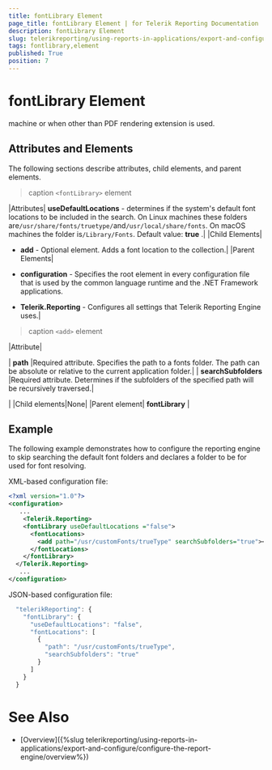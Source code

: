 ```yaml
---
title: fontLibrary Element
page_title: fontLibrary Element | for Telerik Reporting Documentation
description: fontLibrary Element
slug: telerikreporting/using-reports-in-applications/export-and-configure/configure-the-report-engine/fontlibrary-element
tags: fontlibrary,element
published: True
position: 7
---
```


# fontLibrary Element

 machine or when other than PDF rendering extension is used.       

## Attributes and Elements

The following sections describe attributes, child elements, and parent elements.


>caption ```<fontLibrary>``` element


|Attributes| __useDefaultLocations__ - determines if the system's default font locations to be included in the search.                 On Linux machines these folders are`/usr/share/fonts/truetype/`and`/usr/local/share/fonts`.                 On macOS machines the folder is`/Library/Fonts`.                 Default value: __true__ .|
|Child Elements|

*  __add__ - Optional element. Adds a font location to the collection.|
|Parent Elements|

*  __configuration__ - Specifies the root element in every configuration file that is used by                     the common language runtime and the .NET Framework applications.

*  __Telerik.Reporting__ - Configures all settings that Telerik Reporting Engine uses.|





>caption ```<add>``` element


|Attribute|



| __path__ |Required attribute. Specifies the path to a fonts folder. The path can be absolute or relative to the current application folder.|
| __searchSubfolders__ |Required attribute. Determines if the subfolders of the specified path will be recursively traversed.|


|
|Child elements|None|
|Parent element| __fontLibrary__ |




## Example

The following example demonstrates how to configure the reporting engine to skip searching the default font folders and declares a folder to be for used for font resolving.         

XML-based configuration file:

	
````xml
<?xml version="1.0"?>
<configuration>
   ...
	<Telerik.Reporting>
    <fontLibrary useDefaultLocations ="false">
      <fontLocations>
        <add path="/usr/customFonts/trueType" searchSubfolders="true"></add>
      </fontLocations>
    </fontLibrary> 	
  </Telerik.Reporting>
   ...
</configuration>
````



JSON-based configuration file:

	
````js
  "telerikReporting": {
    "fontLibrary": {
      "useDefaultLocations": "false",
      "fontLocations": [
        {
          "path": "/usr/customFonts/trueType",
          "searchSubfolders": "true"
        }
      ]
    }
  }
````



# See Also


 * [Overview]({%slug telerikreporting/using-reports-in-applications/export-and-configure/configure-the-report-engine/overview%})
